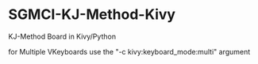 SGMCI-KJ-Method-Kivy
====================

KJ-Method Board in Kivy/Python

for Multiple VKeyboards use the "-c kivy:keyboard_mode:multi" argument 
